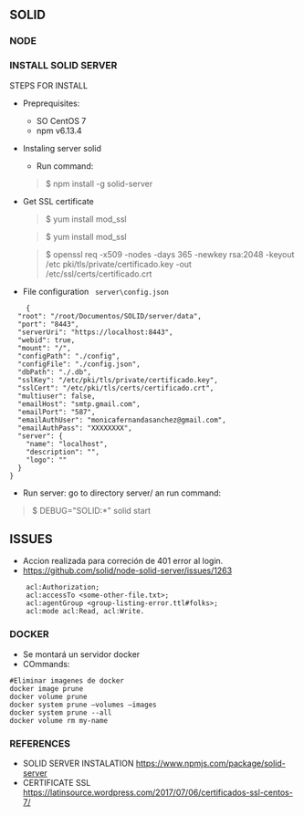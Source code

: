 ## SOLID ##

### NODE

### INSTALL SOLID SERVER
STEPS FOR INSTALL

- Preprequisites:
    - SO CentOS 7
    - npm v6.13.4
- Instaling server solid
    - Run command:
    >$ npm install -g solid-server
- Get SSL certificate
    > $ yum install mod_ssl

    > $ yum install mod_ssl

    > $ openssl req -x509 -nodes -days 365 -newkey rsa:2048 -keyout /etc pki/tls/private/certificado.key -out /etc/ssl/certs/certificado.crt

-  File configuration `` server\config.json``
```
    {
  "root": "/root/Documentos/SOLID/server/data",
  "port": "8443",
  "serverUri": "https://localhost:8443",
  "webid": true,
  "mount": "/",
  "configPath": "./config",
  "configFile": "./config.json",
  "dbPath": "./.db",
  "sslKey": "/etc/pki/tls/private/certificado.key",
  "sslCert": "/etc/pki/tls/certs/certificado.crt",
  "multiuser": false,    
  "emailHost": "smtp.gmail.com",
  "emailPort": "587",
  "emailAuthUser": "monicafernandasanchez@gmail.com",
  "emailAuthPass": "XXXXXXXX",
  "server": {
    "name": "localhost",
    "description": "",
    "logo": ""
  }
}

```
- Run server: go to directory server/ an run command:

> $ DEBUG="SOLID:*" solid start


## ISSUES 

- Accion realizada para correción de 401 error al login.
- https://github.com/solid/node-solid-server/issues/1263


```:errors
    acl:Authorization;
    acl:accessTo <some-other-file.txt>;
    acl:agentGroup <group-listing-error.ttl#folks>;
    acl:mode acl:Read, acl:Write.
  ``` 


### DOCKER 
- Se montará un servidor docker 
- COmmands: 
``` docker stop $(docker ps -q)  
#Eliminar imagenes de docker
docker image prune 
docker volume prune
docker system prune –volumes –images 
docker system prune --all
docker volume rm my-name 
```

### REFERENCES
- SOLID SERVER INSTALATION
https://www.npmjs.com/package/solid-server
- CERTIFICATE SSL
https://latinsource.wordpress.com/2017/07/06/certificados-ssl-centos-7/
